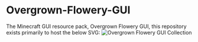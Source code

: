 # Overgrown-Flowery-GUI
The Minecraft GUI resource pack, Overgrown Flowery GUI, this repository exists primarily to host the below SVG:
![Overgrown Flowery GUI Collection](https://github.com/user-attachments/assets/7f312747-d602-4561-bfff-d0102ea837ee)

